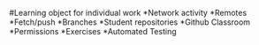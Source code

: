#Learning object for individual work 
*Network activity
*Remotes
*Fetch/push
*Branches
*Student repositories
*Github Classroom 
*Permissions
*Exercises
*Automated Testing
